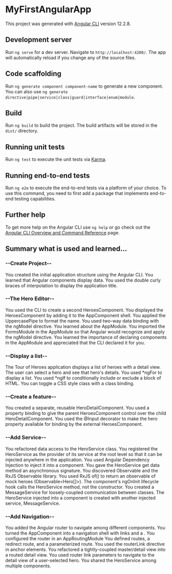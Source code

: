 # MyFirstAngularApp

This project was generated with [Angular CLI](https://github.com/angular/angular-cli) version 12.2.8.

## Development server

Run `ng serve` for a dev server. Navigate to `http://localhost:4200/`. The app will automatically reload if you change any of the source files.

## Code scaffolding

Run `ng generate component component-name` to generate a new component. You can also use `ng generate directive|pipe|service|class|guard|interface|enum|module`.

## Build

Run `ng build` to build the project. The build artifacts will be stored in the `dist/` directory.

## Running unit tests

Run `ng test` to execute the unit tests via [Karma](https://karma-runner.github.io).

## Running end-to-end tests

Run `ng e2e` to execute the end-to-end tests via a platform of your choice. To use this command, you need to first add a package that implements end-to-end testing capabilities.

## Further help

To get more help on the Angular CLI use `ng help` or go check out the [Angular CLI Overview and Command Reference](https://angular.io/cli) page.



## Summary what is used and learned...


### --Create Project--
You created the initial application structure using the Angular CLI.
You learned that Angular components display data.
You used the double curly braces of interpolation to display the application title.

### --The Hero Editor--
You used the CLI to create a second HeroesComponent.
You displayed the HeroesComponent by adding it to the AppComponent shell.
You applied the UppercasePipe to format the name.
You used two-way data binding with the ngModel directive.
You learned about the AppModule.
You imported the FormsModule in the AppModule so that Angular would recognize and apply the ngModel directive.
You learned the importance of declaring components in the AppModule and appreciated that the CLI declared it for you.

### --Display a list--
The Tour of Heroes application displays a list of heroes with a detail view.
The user can select a hero and see that hero's details.
You used *ngFor to display a list.
You used *ngIf to conditionally include or exclude a block of HTML.
You can toggle a CSS style class with a class binding.

### --Create a feature--
You created a separate, reusable HeroDetailComponent.
You used a property binding to give the parent HeroesComponent control over the child HeroDetailComponent.
You used the @Input decorator to make the hero property available for binding by the external HeroesComponent.

### --Add Service--
You refactored data access to the HeroService class.
You registered the HeroService as the provider of its service at the root level so that it can be injected anywhere in the application.
You used Angular Dependency Injection to inject it into a component.
You gave the HeroService get data method an asynchronous signature.
You discovered Observable and the RxJS Observable library.
You used RxJS of() to return an observable of mock heroes (Observable<Hero[]>).
The component's ngOnInit lifecycle hook calls the HeroService method, not the constructor.
You created a MessageService for loosely-coupled communication between classes.
The HeroService injected into a component is created with another injected service, MessageService.


### --Add Navigation--
You added the Angular router to navigate among different components.
You turned the AppComponent into a navigation shell with <a> links and a <router-outlet>.
You configured the router in an AppRoutingModule
You defined routes, a redirect route, and a parameterized route.
You used the routerLink directive in anchor elements.
You refactored a tightly-coupled master/detail view into a routed detail view.
You used router link parameters to navigate to the detail view of a user-selected hero.
You shared the HeroService among multiple components.

